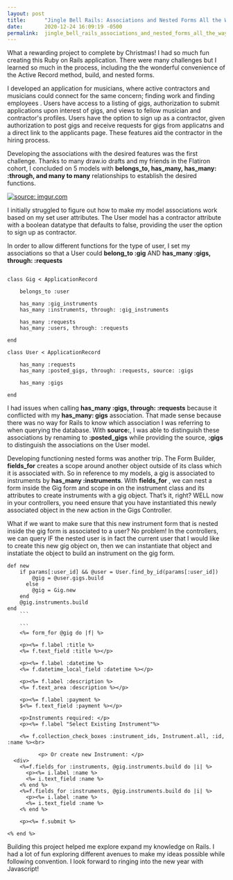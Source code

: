 ```yaml
---
layout: post
title:      "Jingle Bell Rails: Associations and Nested Forms All the Way"
date:       2020-12-24 16:09:19 -0500
permalink:  jingle_bell_rails_associations_and_nested_forms_all_the_way
---
```



What a rewarding project to complete by Christmas! I had so much fun creating this Ruby on Rails application. There were many challenges but I learned so much in the process, including the the wonderful convenience of the Active Record method, build, and nested forms.

I developed an application for musicians, where active contractors and musicians could connect for the same concern; finding work and finding employees . Users have access to a listing of gigs, authorization to submit applications upon interest of gigs, and views to fellow musician and contractor's profiles. Users have the option to sign up as a contractor, given authorization to post gigs and receive requests for gigs from applicatns and a direct link to the applicants page. These features aid the contractor in the hiring process.

Developing the associations with the desired features was the first challenge. Thanks to many draw.io drafts and my friends in the Flatiron cohort,  I concluded on 5 models with **belongs_to, has_many, has_many: :through, and many to many** relationships to establish the desired functions.

<a href="https://imgur.com/5enANuI"><img src="https://i.imgur.com/5enANuI.png" title="source: imgur.com" /></a>

I initially struggled to figure out how to make my model associations work based on my set user attributes. 
The User model has a contractor attribute with a boolean datatype that defaults to false, providing the user the option to sign up as contractor. 

In order to allow different functions for the type of user, I set my associations so that a  User could **belong_to :gig** AND **has_many :gigs, through: :requests**

```

class Gig < ApplicationRecord
    
    belongs_to :user
    
    has_many :gig_instruments
    has_many :instruments, through: :gig_instruments

    has_many :requests
    has_many :users, through: :requests
    
end
```

```
class User < ApplicationRecord
   
    has_many :requests
    has_many :posted_gigs, through: :requests, source: :gigs
    
    has_many :gigs

end
```

I had issues when calling **has_many :gigs, through: :requests** because it conflicted with my **has_many: gigs** association. That made sense because there was no way for Rails to know which association I was referring to when querying the database. With **source:**, I was able to distinguish these associations by renaming to **:posted_gigs** while providing the source, **:gigs** to distinguish the associations on the User model. 

Developing functioning nested forms was another trip. The Form Builder,  **fields_for** creates a scope around another object outside of its class which it is associated with. So in reference to my models, a gig is associated to instruments by **has_many :instruments**. With **fields_for** , we can nest a form inside the Gig form and scope in on the instrument class and its attributes to create instruments with a gig object. That’s it, right? WELL now in your controllers, you need ensure that you have instantiated this newly associated object in the new action in the Gigs Controller.

What if we want to make sure that this new instrument form that is nested inside the gig form is associated to a user? No problem! In the controllers, we can query IF the nested user is in fact the current user that I would like to create this new gig object on, then we can instantiate that object and instatiate the object to build an instrument on the gig form.

```   
def new
    if params[:user_id] && @user = User.find_by_id(params[:user_id])
        @gig = @user.gigs.build
      else
        @gig = Gig.new
    end
    @gig.instruments.build
end
	```
	
	```
	<%= form_for @gig do |f| %>

    <p><%= f.label :title %>
    <%= f.text_field :title %></p>

    <p><%= f.label :datetime %>
    <%= f.datetime_local_field :datetime %></p>

    <p><%= f.label :description %>
    <%= f.text_area :description %></p>

    <p><%= f.label :payment %>
    $<%= f.text_field :payment %></p>

    <p>Instruments required: </p>
    <p><%= f.label "Select Existing Instrument"%>
      
    <%= f.collection_check_boxes :instrument_ids, Instrument.all, :id, :name %><br>
		
		  <p> Or create new Instrument: </p>
  <div>
    <%=f.fields_for :instruments, @gig.instruments.build do |i| %>
      <p><%= i.label :name %>
      <%= i.text_field :name %>
    <% end %>
    <%=f.fields_for :instruments, @gig.instruments.build do |i| %>
      <p><%= i.label :name %>
      <%= i.text_field :name %>
    <% end %>

    <p><%= f.submit %>

<% end %>
```

Building this project helped me explore expand my knowledge on Rails. I had a lot of fun exploring different avenues to make my ideas possible while following convention.  I look forward to ringing into the new year with Javascript!

